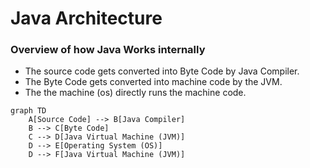 # Java Architecture


### Overview of how Java Works internally
- The source code gets converted into Byte Code by Java Compiler.
- The Byte Code gets converted into machine code by the JVM.
- The the machine (os) directly runs the machine code.

```mermaid
graph TD
    A[Source Code] --> B[Java Compiler]
    B --> C[Byte Code]
    C --> D[Java Virtual Machine (JVM)]
    D --> E[Operating System (OS)]
    D --> F[Java Virtual Machine (JVM)]
```